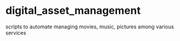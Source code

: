 # digital_asset_management
scripts to automate managing movies, music, pictures among various services
